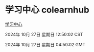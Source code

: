 # 学习中心 colearnhub
[学习中心](http://219.139.197.74:56308/colearnhub/)

2024年 10月 27日 星期日 12:50:02 CST

2024年 10月 27日 星期日 04:50:02 GMT
